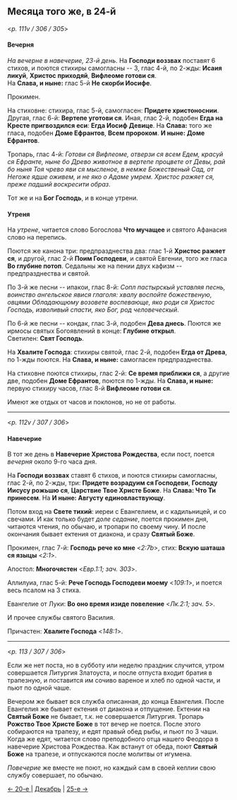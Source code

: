 
## Месяца того же, в 24-й  

<*p. 111v / 306 / 305*>

#### Вечерня

*На вечерне в навечерие, 23-й день*. На **Господи воззвах** поставят 6 стихов, и поются стихиры 
самогласны -- 3, глас 4-й, по 2-жды: **Исаия ликуй**, **Христос приходяй**, **Вифлеоме готови ся**.   
На **Слава, и ныне:** глас 5-й **Не скорби Иосифе**. 

Прокимен. 

На стиховне: стихира, глас 5-й, самогласен: **Придете христоноснии**. Другая, глас 6-й: **Вертепе уготови 
ся**. Иная, глас 2-й, подобен **Егда на Кресте пригвоздился еси**: **Егда Иосиф Девице**. 
На **Слава:** того же гласа, подобен **Доме Ефрантов**, **Всем пророком**. **И ныне: Доме Ефрантов**.   

Тропарь, глас 4-й: *Готови ся Вифлеоме, отверзи ся всем Едем, красуй ся Ефранте, ныне бо Древо животное в вертепе 
процвете от Девы, рай бо ныня Тоя чрево яви ся мысленое, в немже Божественый Сад, от Негоже ядше оживем, 
и не яко о Адаме умрем. Христос ражяет ся, преже падший воскресити образ*. 

Тот же и на **Бог Господь**, и в конце утрени. 

#### Утреня

На *утрене*, читается слово Богослова **Что мучащее** и святого Афанасия слово на перепись.

Поются же канона три: предпразднества два: глас 1-й **Христос ражяет ся**, и другой, глас 2-й 
**Поим Господеви**, и святой Евгении, того же гласа **Во глубине потоп**.
Седальны же на пении двух кафизм -- предпразднества и святой. 

По 3-й же песни -- ипакои, глас 8-й: *Сопл пастырскый уставляя песнь, воинство ангельское явися глаголя: 
хвалу воспойте божественую, овцями Обладающюму возовете воспевающе, яко роди ся Христос Господь, 
изволивый спасти, яко Бог, род человеческый*.

По 6-й же песни -- кондак, глас 3-й, подобен **Дева днесь**. 
Поются же ирмосы святых Богоявлений в конце: **Глубине открыл**.  
Светилен: **Свят Господь**.  

На **Хвалите Господа**: стихиры святой, глас 2-й, подобен **Егда от Древа**, по 1-жды поются. 
На **Слава, и ныне:** самогласен предпразднества.

На стиховне поются стихиры, глас 2-й: **Се время приближи ся**, а другие две, подобен **Доме Ефрантов**, 
поются по 1-жды. На **Слава, и ныне:** первую стихиру часов, глас 8-й **Вифлеоме готови ся**. 

Имеют же отдых от часов и поклонов, но не от работы.

---

<*p. 112v / 307 / 306*>

#### Навечерие

В тот же день в **Навечерие Христова Рождества**, если пост, поется *вечерня* около 9-го часа дня. 

На **Господи воззвах** ставят 6 стихов, и поются стихиры самогласны, глас 2-й, по 2-жды, три: 
**Придете возрадуим ся Господеви**, **Господу Иисусу рожьшю ся**, **Царствие Твое Христе Боже**. 
На **Слава: Что Ти принесем**. На **И ныне: Августу единовластвующу**. 

Потом вход на **Свете тихий**: иереи с Евангелием, и с кадильницей, и со свечами. И как только 
будет *доле седание*, поется прокимен дня, читаются чтения, по обычаю, и тропари по своему чину. 
И после окончания бывает ектения от диакона, и сразу **Святый Боже**. 

Прокимен, глас 7-й: **Господь рече ко мне** <*2:7b*>, стих: **Вскую шаташа ся языцы** <*2:1*>. 

Апостол: **Многочястен** <*Евр.1:1; зач. 303*>. 

Аллилуиа, глас 5-й: **Рече Господь Господеви моему** <*109:1*>, и поется весь псалом на 3 стиха. 

Евангелие от Луки: **Во оно время изиде повеление** <*Лк.2:1; зач. 5*>. 

И прочее службы святого Василия. 

Причастен: **Хвалите Господа** <*148:1*>. 

---

<*p. 113 / 307 / 306*>

Если же нет поста, но в субботу или неделю праздник случится, утром совершается Литургия Златоуста, 
и после отпуста входит братия в трапезную, и поставится им сочиво вареное и хлеб по одной части, и 
пьют по одной чаше. 

Вечером же бывает вся служба описанная, до конца Евангелия. После Евангелия же бывает ектения 
от диакона и отпущение. Ектении на **Святый Боже** не бывает, т.к. не совершается Литургия. 
Тропарь **Рожство Твое Христе Боже** в тот вечер не поется. После этого собираются на трапезу, и 
едят правый обед рыбы, и пьют по 3 чаши. Когда же едят, читается слово преподобного отца нашего 
Феодора в навечерие Христова Рождества. Как встанут от обеда, поют **Святый Боже** на трапезе, 
и отпускаются после молитвы от игумена. 

*Повечерие* же вместе не поют, но каждый сам в своей келлии свою службу совершает, по обычаю. 

[← 20-е ](12_20_AST.ru.md) | [Декабрь](README.md#24-й) | [25-е →](12_25_AST.ru.md)
